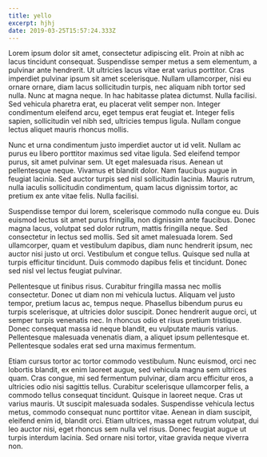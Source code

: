 ```yaml
---
title: yello
excerpt: hjhj
date: 2019-03-25T15:57:24.333Z
---
```

Lorem ipsum dolor sit amet, consectetur adipiscing elit. Proin at nibh ac lacus tincidunt consequat. Suspendisse semper metus a sem elementum, a pulvinar ante hendrerit. Ut ultricies lacus vitae erat varius porttitor. Cras imperdiet pulvinar ipsum sit amet scelerisque. Nullam ullamcorper, nisi eu ornare ornare, diam lacus sollicitudin turpis, nec aliquam nibh tortor sed nulla. Nunc at magna neque. In hac habitasse platea dictumst. Nulla facilisi. Sed vehicula pharetra erat, eu placerat velit semper non. Integer condimentum eleifend arcu, eget tempus erat feugiat et. Integer felis sapien, sollicitudin vel nibh sed, ultricies tempus ligula. Nullam congue lectus aliquet mauris rhoncus mollis.



Nunc et urna condimentum justo imperdiet auctor ut id velit. Nullam ac purus eu libero porttitor maximus sed vitae ligula. Sed eleifend tempor purus, sit amet pulvinar sem. Ut eget malesuada risus. Aenean ut pellentesque neque. Vivamus et blandit dolor. Nam faucibus augue in feugiat lacinia. Sed auctor turpis sed nisl sollicitudin lacinia. Mauris rutrum, nulla iaculis sollicitudin condimentum, quam lacus dignissim tortor, ac pretium ex ante vitae felis. Nulla facilisi.



Suspendisse tempor dui lorem, scelerisque commodo nulla congue eu. Duis euismod lectus sit amet purus fringilla, non dignissim ante faucibus. Donec magna lacus, volutpat sed dolor rutrum, mattis fringilla neque. Sed consectetur in lectus sed mollis. Sed sit amet malesuada lorem. Sed ullamcorper, quam et vestibulum dapibus, diam nunc hendrerit ipsum, nec auctor nisi justo ut orci. Vestibulum et congue tellus. Quisque sed nulla at turpis efficitur tincidunt. Duis commodo dapibus felis et tincidunt. Donec sed nisl vel lectus feugiat pulvinar.



Pellentesque ut finibus risus. Curabitur fringilla massa nec mollis consectetur. Donec ut diam non mi vehicula luctus. Aliquam vel justo tempor, pretium lacus ac, tempus neque. Phasellus bibendum purus eu turpis scelerisque, at ultricies dolor suscipit. Donec hendrerit augue orci, ut semper turpis venenatis nec. In rhoncus odio et risus pretium tristique. Donec consequat massa id neque blandit, eu vulputate mauris varius. Pellentesque malesuada venenatis diam, a aliquet ipsum pellentesque et. Pellentesque sodales erat sed urna maximus fermentum.



Etiam cursus tortor ac tortor commodo vestibulum. Nunc euismod, orci nec lobortis blandit, ex enim laoreet augue, sed vehicula magna sem ultrices quam. Cras congue, mi sed fermentum pulvinar, diam arcu efficitur eros, a ultricies odio nisi sagittis tellus. Curabitur scelerisque ullamcorper felis, a commodo tellus consequat tincidunt. Quisque in laoreet neque. Cras ut varius mauris. Ut suscipit malesuada sodales. Suspendisse vehicula lectus metus, commodo consequat nunc porttitor vitae. Aenean in diam suscipit, eleifend enim id, blandit orci. Etiam ultrices, massa eget rutrum volutpat, dui leo auctor nisi, eget rhoncus sem nulla vel risus. Donec feugiat augue ut turpis interdum lacinia. Sed ornare nisi tortor, vitae gravida neque viverra non.
